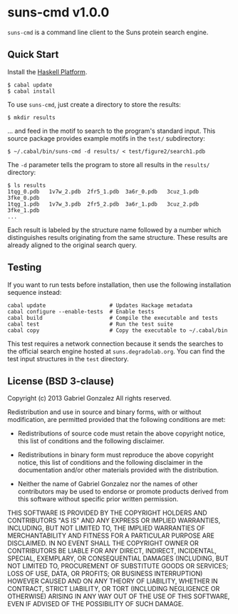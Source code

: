 # suns-cmd v1.0.0

`suns-cmd` is a command line client to the Suns protein search engine.

## Quick Start

Install the [Haskell Platform](http://www.haskell.org/platform/).

    $ cabal update
    $ cabal install

To use `suns-cmd`, just create a directory to store the results:

    $ mkdir results

... and feed in the motif to search to the program's standard input.  This
source package provides example motifs in the `test/` subdirectory:

    $ ~/.cabal/bin/suns-cmd -d results/ < test/figure2/search1.pdb

The `-d` parameter tells the program to store all results in the `results/`
directory:

    $ ls results
    1tqg_0.pdb   1v7w_2.pdb  2fr5_1.pdb  3a6r_0.pdb   3cuz_1.pdb  3fke_0.pdb
    1tqg_1.pdb   1v7w_3.pdb  2fr5_2.pdb  3a6r_1.pdb   3cuz_2.pdb  3fke_1.pdb
    ...

Each result is labeled by the structure name followed by a number which
distinguishes results originating from the same structure.  These results are
already aligned to the original search query.

## Testing

If you want to run tests before installation, then use the following
installation sequence instead:

    cabal update                    # Updates Hackage metadata
    cabal configure --enable-tests  # Enable tests
    cabal build                     # Compile the executable and tests
    cabal test                      # Run the test suite
    cabal copy                      # Copy the executable to ~/.cabal/bin

This test requires a network connection because it sends the searches to the
official search engine hosted at `suns.degradolab.org`.  You can find the
test input structures in the `test` directory.

## License (BSD 3-clause)

Copyright (c) 2013 Gabriel Gonzalez
All rights reserved.

Redistribution and use in source and binary forms, with or without modification,
are permitted provided that the following conditions are met:

* Redistributions of source code must retain the above copyright notice, this
  list of conditions and the following disclaimer.

* Redistributions in binary form must reproduce the above copyright notice, this
  list of conditions and the following disclaimer in the documentation and/or
  other materials provided with the distribution.

* Neither the name of Gabriel Gonzalez nor the names of other contributors may
  be used to endorse or promote products derived from this software without
  specific prior written permission.

THIS SOFTWARE IS PROVIDED BY THE COPYRIGHT HOLDERS AND CONTRIBUTORS "AS IS" AND
ANY EXPRESS OR IMPLIED WARRANTIES, INCLUDING, BUT NOT LIMITED TO, THE IMPLIED
WARRANTIES OF MERCHANTABILITY AND FITNESS FOR A PARTICULAR PURPOSE ARE
DISCLAIMED. IN NO EVENT SHALL THE COPYRIGHT OWNER OR CONTRIBUTORS BE LIABLE FOR
ANY DIRECT, INDIRECT, INCIDENTAL, SPECIAL, EXEMPLARY, OR CONSEQUENTIAL DAMAGES
(INCLUDING, BUT NOT LIMITED TO, PROCUREMENT OF SUBSTITUTE GOODS OR SERVICES;
LOSS OF USE, DATA, OR PROFITS; OR BUSINESS INTERRUPTION) HOWEVER CAUSED AND ON
ANY THEORY OF LIABILITY, WHETHER IN CONTRACT, STRICT LIABILITY, OR TORT
(INCLUDING NEGLIGENCE OR OTHERWISE) ARISING IN ANY WAY OUT OF THE USE OF THIS
SOFTWARE, EVEN IF ADVISED OF THE POSSIBILITY OF SUCH DAMAGE.
